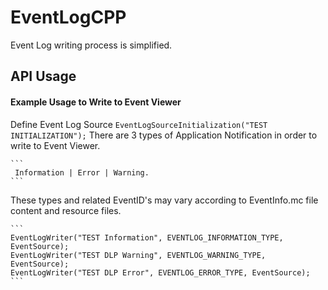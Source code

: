 
# EventLogCPP

Event Log writing process is simplified. 

## API Usage

#### Example Usage to Write to Event Viewer

Define Event Log Source
    ```
       EventLogSourceInitialization("TEST INITIALIZATION");
    ```
There are 3 types of Application Notification in order to write to Event Viewer.

    ``` 
     Information | Error | Warning.
    ```
These types and related EventID's may vary  according to EventInfo.mc file content and resource files. 

    ```    
    EventLogWriter("TEST Information", EVENTLOG_INFORMATION_TYPE, EventSource);
    EventLogWriter("TEST DLP Warning", EVENTLOG_WARNING_TYPE, EventSource);
    EventLogWriter("TEST DLP Error", EVENTLOG_ERROR_TYPE, EventSource);
    ```    



  
